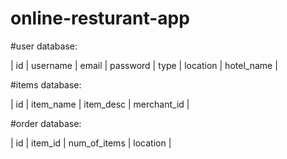 # online-resturant-app

#user database:

| id | username | email | password | type | location | hotel_name |


#items database:

| id | item_name | item_desc | merchant_id |


#order database:

| id | item_id | num_of_items | location |


